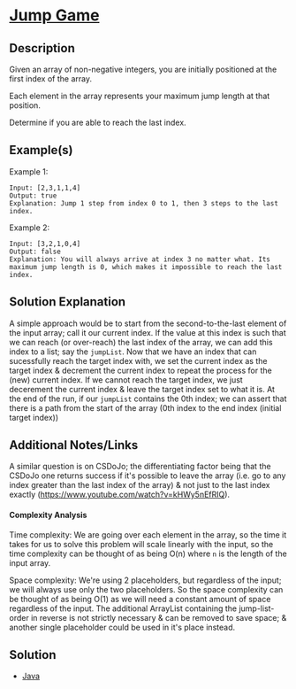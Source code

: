 # [Jump Game](https://leetcode.com/problems/jump-game/)

## Description
Given an array of non-negative integers, you are initially positioned at the first index of the array.

Each element in the array represents your maximum jump length at that position.

Determine if you are able to reach the last index.

## Example(s)
Example 1:
```
Input: [2,3,1,1,4]
Output: true
Explanation: Jump 1 step from index 0 to 1, then 3 steps to the last index.
```

Example 2:
```
Input: [3,2,1,0,4]
Output: false
Explanation: You will always arrive at index 3 no matter what. Its maximum jump length is 0, which makes it impossible to reach the last index.
```

## Solution Explanation
A simple approach would be to start from the second-to-the-last element of the input array; call it our current index.
If the value at this index is such that we can reach (or over-reach) the last index of the array, we can add this index to a list; say the `jumpList`.
Now that we have an index that can sucessfully reach the target index with, we set the current index as the target index & decrement the current index to repeat the process for the (new) current index.
If we cannot reach the target index, we just decerement the current index & leave the target index set to what it is.
At the end of the run, if our `jumpList` contains the 0th index; we can assert that there is a path from the start of the array (0th index to the end index (initial target index))

## Additional Notes/Links
A similar question is on CSDoJo; the differentiating factor being that the CSDoJo one returns success if it's possible to leave the array (i.e. go to any index greater than the last index of the array) & not just to the last index exactly (https://www.youtube.com/watch?v=kHWy5nEfRIQ).

#### Complexity Analysis

Time complexity: We are going over each element in the array, so the time it takes for us to solve this problem will scale linearly with the input, so the time complexity can be thought of as being O(n) where `n` is the length of the input array.

Space complexity: We're using 2 placeholders, but regardless of the input; we will always use only the two placeholders. So the space complexity can be thought of as being O(1) as we will need a constant amount of space regardless of the input. The additional ArrayList containing the jump-list-order in reverse is not strictly necessary & can be removed to save space; & another single placeholder could be used in it's place instead.

## Solution
 - [Java](Solution.java)
